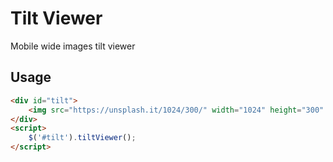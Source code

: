 # Tilt Viewer
Mobile wide images tilt viewer

## Usage
```html
<div id="tilt">
    <img src="https://unsplash.it/1024/300/" width="1024" height="300" alt="" />
</div>
<script>
    $('#tilt').tiltViewer();
</script>
```
